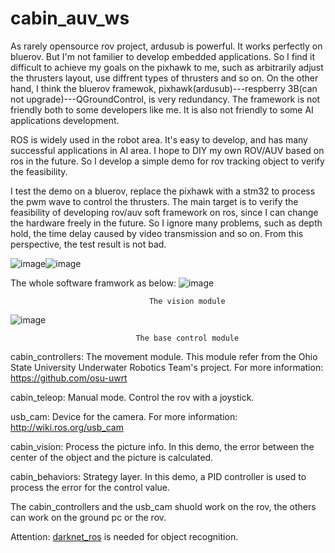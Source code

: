 # cabin_auv_ws 
  As rarely opensource rov project, ardusub is powerful. It works perfectly on bluerov. But I'm not familier to develop embedded applications. So I find it difficult to achieve my goals on the pixhawk to me, such as arbitrarily adjust the thrusters layout, use diffrent types of thrusters and so on. On the other hand, I think the bluerov framewok, pixhawk(ardusub)---respberry 3B(can not upgrade)---QGroundControl, is very redundancy. The framework is not friendly both to some developers like me. It is also not friendly to some AI applications development.
  
  ROS is widely used in the robot area. It's easy to develop, and has many successful applications in AI area. I hope to DIY my own ROV/AUV based on ros in the future. So I develop a simple demo for rov tracking object to verify the feasibility.
  
  I test the demo on a bluerov, replace the pixhawk with a stm32 to process the pwm wave to control the thrusters. The main target is to verify the feasibility of developing rov/auv soft framework on ros, since I can change the hardware freely in the future. So I ignore many problems, such as depth hold, the time delay caused by video transmission and so on. From this perspective, the test result is not bad.  

  
  ![image](https://github.com/cabinx/cabin_auv_ws/blob/master/image/yaw.gif)![image](https://github.com/cabinx/cabin_auv_ws/blob/master/image/sink.gif)
     
  
  The whole software framwork as below:
 ![image](https://github.com/cabinx/cabin_auv_ws/blob/master/image/Vision_Frame.png)
   
                                   The vision module
 ![image](https://github.com/cabinx/cabin_auv_ws/blob/master/image/Control_Frame.png)
   
                                The base control module
  
  cabin_controllers: The movement module. This module refer from the Ohio State University Underwater Robotics Team's project. For more information: https://github.com/osu-uwrt
  
  cabin_teleop: Manual mode. Control the rov with a joystick.
  
  usb_cam: Device for the camera. For more information: http://wiki.ros.org/usb_cam
  
  cabin_vision: Process the picture info. In this demo, the error between the center of the object and the picture is calculated. 
  
  cabin_behaviors: Strategy layer. In this demo, a PID controller is used to process the error for the control value.
  
  The cabin_controllers and the usb_cam shuold work on the rov, the others can work on the ground pc or the rov.
  
  Attention: [darknet_ros](https://github.com/leggedrobotics/darknet_ros) is needed for object recognition.
  

